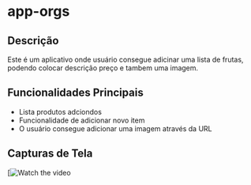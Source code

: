# app-orgs

## Descrição
Este é um aplicativo onde usuário consegue adicinar uma lista de frutas, podendo colocar descrição preço e tambem uma imagem.

## Funcionalidades Principais
- Lista produtos adciondos
- Funcionalidade de adicionar novo item
- O usuário consegue adicionar uma imagem através da URL

## Capturas de Tela
[![Watch the video](https://imgur.com/zFT02gn)


